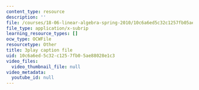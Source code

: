 ```yaml
---
content_type: resource
description: ''
file: /courses/18-06-linear-algebra-spring-2010/10c6a6ed5c32c1257fb05ae88028e1c3_Ts3o2I8_Mxc.srt
file_type: application/x-subrip
learning_resource_types: []
ocw_type: OCWFile
resourcetype: Other
title: 3play caption file
uid: 10c6a6ed-5c32-c125-7fb0-5ae88028e1c3
video_files:
  video_thumbnail_file: null
video_metadata:
  youtube_id: null
---
```

